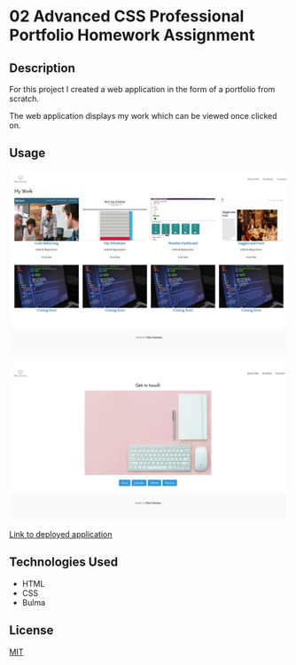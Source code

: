 # 02 Advanced CSS Professional Portfolio Homework Assignment
## Description

For this project I created a web application in the form of a portfolio from scratch. 

The web application displays my work which can be viewed once clicked on. 

## Usage
 

![Screen-shot-of-final-product](Assests/images/portfolioScreenshiot.png)

![Screen-shot-of-final-product](Assests/images/contactPageScreenshot.png)

[Link to deployed application](https://harmane4.github.io/portfolio/)

## Technologies Used 

- HTML 
- CSS
- Bulma 

## License 
[MIT](https://choosealicense.com/licenses/mit/)

